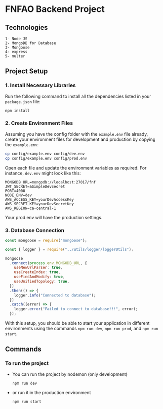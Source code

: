 # FNFAO Backend Project

## Technologies

    1- Node JS
    2- MongoDB for Database
    3- Mongoose
    4- express
    5- multer

## Project Setup

### 1. Install Necessary Libraries

Run the following command to install all the dependencies listed in your `package.json` file:

```sh
npm install
```

### 2. Create Environment Files

Assuming you have the config folder with the `example.env` file already, create your environment files for development and production by copying the `example.env`:

```sh
cp config/example.env config/dev.env
cp config/example.env config/prod.env
```

Open each file and update the environment variables as required. For instance, `dev.env` might look like this:

```env
MONGODB_URL=mongodb://localhost:27017/fnf
JWT_SECRET=aSimpleDevSecret
PORT=4000
NODE_ENV=dev
AWS_ACCESS_KEY=yourDevAccessKey
AWS_SECRET_KEY=yourDevSecretKey
AWS_REGION=ca-central-1
```

Your prod.env will have the production settings.

### 3. Database Connection

```javascript
const mongoose = require("mongoose");

const { logger } = require("../utils/logger/loggerUtils");

mongoose
  .connect(process.env.MONGODB_URL, {
    useNewUrlParser: true,
    useCreateIndex: true,
    useFindAndModify: true,
    useUnifiedTopology: true,
  })
  .then(() => {
    logger.info("Connected to database");
  })
  .catch((error) => {
    logger.error("Failed to connect to database!!!", error);
  });
```

With this setup, you should be able to start your application in different environments using the commands `npm run dev`, `npm run prod`, and `npm run start`.

## Commands

### To run the project

- You can run the project by nodemon (only development)
  ```
  npm run dev
  ```
- or run it in the production environment
  ```
  npm run start
  ```
